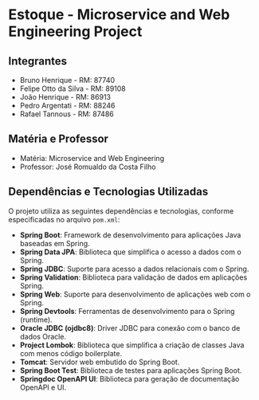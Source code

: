 #  Estoque - Microservice and Web Engineering Project

## Integrantes
- Bruno Henrique - RM: 87740
- Felipe Otto da Silva - RM: 89108
- João Henrique - RM: 86913
- Pedro Argentati - RM: 88246
- Rafael Tannous - RM: 87486

## Matéria e Professor
- Matéria: Microservice and Web Engineering
- Professor: José Romualdo da Costa Filho

## Dependências e Tecnologias Utilizadas
O projeto utiliza as seguintes dependências e tecnologias, conforme especificadas no arquivo `pom.xml`:

- **Spring Boot**: Framework de desenvolvimento para aplicações Java baseadas em Spring.
- **Spring Data JPA**: Biblioteca que simplifica o acesso a dados com o Spring.
- **Spring JDBC**: Suporte para acesso a dados relacionais com o Spring.
- **Spring Validation**: Biblioteca para validação de dados em aplicações Spring.
- **Spring Web**: Suporte para desenvolvimento de aplicações web com o Spring.
- **Spring Devtools**: Ferramentas de desenvolvimento para o Spring (runtime).
- **Oracle JDBC (ojdbc8)**: Driver JDBC para conexão com o banco de dados Oracle.
- **Project Lombok**: Biblioteca que simplifica a criação de classes Java com menos código boilerplate.
- **Tomcat**: Servidor web embutido do Spring Boot.
- **Spring Boot Test**: Biblioteca de testes para aplicações Spring Boot.
- **Springdoc OpenAPI UI**: Biblioteca para geração de documentação OpenAPI e UI.
